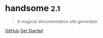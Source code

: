 # handsome <small>2.1</small>

> A magical documentation site generator.



[GitHub](https://github.com/ihewro/typecho-theme-handsome)
[Get Started](?id=安装)


